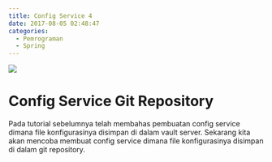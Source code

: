 ```yaml
---
title: Config Service 4
date: 2017-08-05 02:48:47
categories:
  - Pemrograman
  - Spring
---
```


![](https://stocklogos-pd.s3.amazonaws.com/styles/logo-medium-alt/logos/image/1398937767-b70129ba6592929d32c0337c3eea2880.png?itok=NBZRaOhz)

# Config Service Git Repository

Pada tutorial sebelumnya telah membahas pembuatan config service dimana file konfigurasinya disimpan di dalam vault server. Sekarang kita akan mencoba membuat config service dimana file konfigurasinya disimpan di dalam git repository.
